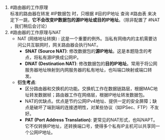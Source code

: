 1. #路由器的工作原理  
	标准的路由器在转发 #IP数据包 时，只根据 #目的IP地址 查询 #路由表 来决定下一跳，**它不会改变IP数据包的源IP地址或目的IP地址**。（除非配置了 #NAT  ，我们稍后会讨论）
2. #路由器的工作原理与NAT 
	- NAT (网络地址转换) : 这是一个重要的例外。当私有网络内的主机需要访问公共互联网时，网关路由器会执行NAT。
        *   **SNAT (Source NAT)**: 修改数据包的**源IP地址**。这是本题隐含的考点，将私有源IP换成公网IP。
        *   **DNAT (Destination NAT)**: 修改数据包的**目的IP地址**。常用于将公网服务器地址映射到内网服务器的私有地址，也叫端口映射或端口转发。
    *   **衍生考点**:
        *   区分路由器和交换机的功能。交换机工作在数据链路层，根据MAC地址转发数据帧；路由器工作在网络层，根据IP地址转发数据包。
        *   NAT的优缺点。优点是节约公网IPv4地址、提供一定的安全屏障；缺点是破坏了端到端的连接透明性，对某些协议（如IPSec、FTP）不友好。
        *   **PAT (Port Address Translation)**: 更常见的NAT形式，也叫NAPT。它不仅转换IP地址，还转换端口号，使得多个私有IP主机可以共享同一个公网IP地址。